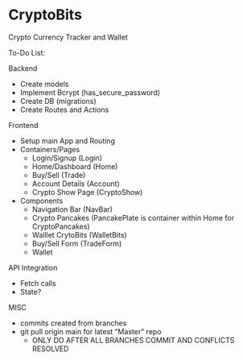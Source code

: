 # CryptoBits
Crypto Currency Tracker and Wallet 

To-Do List:

Backend
- Create models
- Implement Bcrypt (has_secure_password)
- Create DB (migrations)
- Create Routes and Actions

Frontend
- Setup main App and Routing 
- Containers/Pages
    - Login/Signup (Login)
    - Home/Dashboard (Home)
    - Buy/Sell (Trade)
    - Account Details (Account)
    - Crypto Show Page (CryptoShow)
- Components
    - Navigation Bar (NavBar)
    - Crypto Pancakes (PancakePlate is container within Home for CryptoPancakes)
    - Walllet CrytoBits (WalletBits)
    - Buy/Sell Form (TradeForm)
    - Wallet

API Integration
- Fetch calls
- State?

MISC
- commits created from branches
- git pull origin main for latest "Master" repo
    - ONLY DO AFTER ALL BRANCHES COMMIT AND CONFLICTS RESOLVED